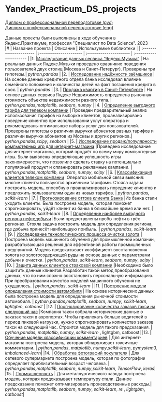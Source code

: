 # Yandex_Practicum_DS_projects

[Диплом о профессиональной переподготовке (рус)](https://github.com/apmanyak/Yandex_Practicum_DS_projects/blob/main/yandex_ds_certificate_manyak_ru.pdf)<br/>
[Диплом о профессиональной переподготовке (eng)](https://github.com/apmanyak/Yandex_Practicum_DS_projects/blob/main/yandex_ds_certificate_manyak_en.pdf)<br/>
<br/>
Данные проекты были выполнены в ходе обучения в Яндекс.Практикуме, профессия "Специалист по Data Science". 2023
<br/>
|# | Название проекта | Описание | Используемые библиотеки | 
| :---------------------- | :---------------------- | :---------------------- | :---------------------- |
|1.  |[Исследование данных сервиса “Яндекс.Музыка”](https://github.com/apmanyak/Yandex_Practicum_DS_projects/tree/main/01.project_yandex_music) |  На реальных данных Яндекс.Музыки проведено сравниние поведения пользователей двух столиц (Москва и Санкт-Петерург). Проверены три гипотезы.| *python*,*pandas* |
|2.  | [Исследование надёжности заёмщиков](https://github.com/apmanyak/Yandex_Practicum_DS_projects/tree/main/02.project_credit.a) | На основе данных кредитного отдела банка исследовал влияние семейного положения и количества детей на факт погашения кредита в срок. | *python*,*pandas* |
|3.  | [Продажа квартир в Санкт-Петербурге](https://github.com/apmanyak/Yandex_Practicum_DS_projects/tree/main/03.project_apartments.a) | На основе данных сервиса Яндекс Недвижимость определена рыночная стоимость объектов недвижимости разного типа.| *python*,*pandas*,*matplotlib*, *seaborn*, *numpy* |
|4.  | [Определение выгодного тарифа для телеком компании](https://github.com/apmanyak/Yandex_Practicum_DS_projects/tree/main/04.project_mobile.a) | Проведен предварительный анализ использования тарифов на выборке клиентов, проанализировано поведение клиентов при использовании услуг оператора и рекомендованы оптимальные наборы услуг для пользователей. Проверены гипотезы о различии выручки абонентов разных тарифов и различии выручки абонентов из Москвы и других регионов.| *python*,*pandas*,*scipy*, *seaborn* |
|5.  | [Исследование продаж/популярности компьютерных игр для интернет-магазина](https://github.com/apmanyak/Yandex_Practicum_DS_projects/tree/main/05.project_games.aa) |Проведено исследование для интернет-магазина, который продаёт по всему миру компьютерные игры. Были выявлены определяющие успешность игры закономерности, что позволило сделать ставку на потенциально популярный продукт и спланировать рекламные кампании. | *python*,*pandas*,*matplotlib*, *seaborn*, *numpy*, *scipy* |
|6.  | [Классификаиция клиентов телеком компании](https://github.com/apmanyak/Yandex_Practicum_DS_projects/tree/main/06.project_mobile_tariff.aa) |Оператор мобильной связи выяснил: многие клиенты пользуются архивными тарифами. Стояла задача построить модель, способную проанализировать поведение клиентов и предложить пользователям один из новых тарифов. | *python*,*pandas*, *scikit-learn* |
|7.  | [Прогнозирование оттока клиента Банка](https://github.com/apmanyak/Yandex_Practicum_DS_projects/tree/main/07.project_bank.aa) |Из банка стали уходить клиенты. Была построена модель, которая поможет спрогнозировать, уйдёт клиент из банка в ближайшее время или нет. | *python*,*pandas*, *scikit-learn* |
|8.  | [Определение наиболее выгодного региона нефтедобычи](https://github.com/apmanyak/Yandex_Practicum_DS_projects/tree/main/08.project_wells) |Были предоставлены пробы нефти в трёх регионах. Стояла задача построить модель для определения региона, где добыча принесёт наибольшую прибыль. | *python*,*pandas*, *scikit-learn* |
|9.  | [Исследование технологического процесса очистки золота](https://github.com/apmanyak/Yandex_Practicum_DS_projects/tree/main/09.project_au) |Построена модель машинного обучения для промышленной компании, разрабатывающая решения для эффективной работы промышленных предприятий. Модель предсказывает коэффициент восстановления золота из золотосодержащей руды на основе данных с параметрами добычи и очистки. | *python*,*pandas*, *scikit-learn*, *seaborn*, *numpy*, *scipy* |
|10.  | [Защита данных клиентов страховой компании](https://github.com/apmanyak/Yandex_Practicum_DS_projects/tree/main/10.project_linear) |Необходимо было защитить данные клиентов.Разработан такой метод преобразования данных, что по ним сложно восстановить персональную информацию. При преобразовании качество моделей машинного обучения не ухудшилось. | *python*,*pandas*, *scikit-learn* |
|11.  | [Построение модели определения стоимости автомобиля](https://github.com/apmanyak/Yandex_Practicum_DS_projects/tree/main/11.project_car_price) | На основе исторических данных была построена модель для определения рыночной стоимости автомобиля. | *python*,*pandas*,*matplotlib*, *seaborn*, *numpy*, *scikit-learn*, *lightgbm*, *catboost* |
|12.  | [Прогнозирование количества заказов такси на следующий час](https://github.com/apmanyak/Yandex_Practicum_DS_projects/tree/main/12.project_taxi) |Компания такси собрала исторические данные о заказах такси в аэропортах. Чтобы привлекать больше водителей в период пиковой нагрузки, нужно спрогнозировать количество заказов такси на следующий час. Строится модель для такого предсказания. | *python*,*pandas*, *matplotlib*, *numpy*, *scikit-learn* , lightgbm, catboost|
|13.  | [Обучение модели классификации комментариев](https://github.com/apmanyak/Yandex_Practicum_DS_projects/tree/main/13.project_text) | Для интернет-магазина построена модель, которая обнаруживает токсичные комментарии. | *python*,*pandas*, *matplotlib*, *numpy*,*scikit-learn*, *pymystem3*, *imbalanced-learn*|
|14.  | [Обработка фотографий покупателя](https://github.com/apmanyak/Yandex_Practicum_DS_projects/tree/main/14.project_cv_age) | Для сетевого супермаркета построена модель, которая по фотографии определяет приблизительный возраст человека. | *python*,*pandas*,*matplotlib*, *seaborn*, *numpy*,*scikit-learn*, *TensorFlow*, *keras*|
|15.  | [Промышленность](https://github.com/apmanyak/Yandex_Practicum_DS_projects/tree/main/15.itog_project_temp) | Для металлургического завода построена модель, которая предсказывает температуру стали. Данное предсказание поможет оптимизировать производственные расходы.| *python*,*pandas*,*matplotlib*, *seaborn*, *numpy*, *scikit-learn*, *re* , *lightgbm*, *catboost*|
